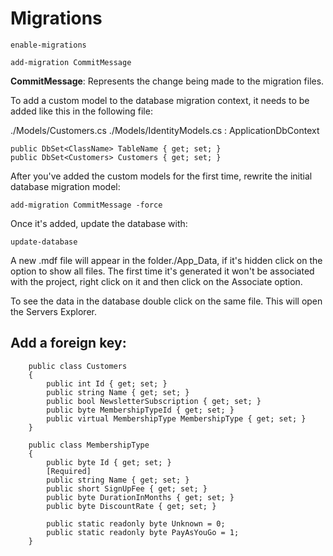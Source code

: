 
# Migrations

```
enable-migrations
```

```
add-migration CommitMessage
```

**CommitMessage**: Represents the change being made to the migration files.

To add a custom model to the database migration context, it needs to be added like this in the following file:

./Models/Customers.cs
./Models/IdentityModels.cs : ApplicationDbContext

```
public DbSet<ClassName> TableName { get; set; }
public DbSet<Customers> Customers { get; set; }
```

After you've added the custom models for the first time, rewrite the initial database migration model:

```
add-migration CommitMessage -force
```

Once it's added, update the database with:

```
update-database
```

A new .mdf file will appear in the folder./App_Data, if it's hidden click on the option to show all files.
The first time it's generated it won't be associated with the project, right click on it and then click on the Associate option.

To see the data in the database double click on the same file. This will open the Servers Explorer.

## Add a foreign key:

```
    public class Customers
    {
        public int Id { get; set; }
        public string Name { get; set; }
        public bool NewsletterSubscription { get; set; }    
        public byte MembershipTypeId { get; set; }
        public virtual MembershipType MembershipType { get; set; }  
    }
    
    public class MembershipType
    {
        public byte Id { get; set; }
        [Required]
        public string Name { get; set; }
        public short SignUpFee { get; set; }
        public byte DurationInMonths { get; set; }
        public byte DiscountRate { get; set; }

        public static readonly byte Unknown = 0;
        public static readonly byte PayAsYouGo = 1;
    }
```
